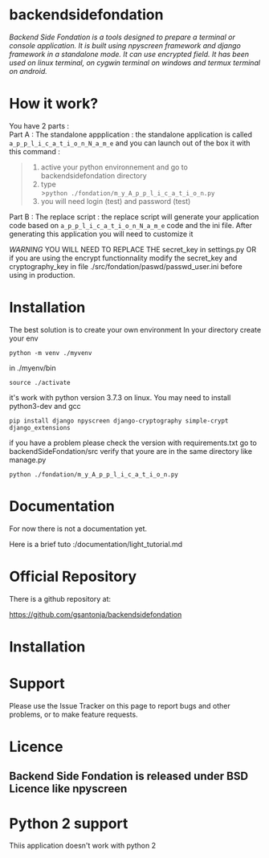 # backendsidefondation
*Backend Side Fondation is a tools designed  to prepare a  terminal or console application.  It is built using npyscreen framework and django framework in a standalone mode. It can use encrypted field. It has been used on linux terminal, on cygwin terminal on windows and termux terminal on android.*

How it work?
============

You have 2 parts :<br>
Part A : The standalone appplication : the standalone application is called `a_p_p_l_i_c_a_t_i_o_n_N_a_m_e`  and you can launch out of the box it with this command :<br>
>1. active your python environnement and go to backendsidefondation directory <br>
>2. type <br>
    >`python ./fondation/m_y_A_p_p_l_i_c_a_t_i_o_n.py`
>3. you will need login (test) and password (test)<br>

Part B : The replace script : the replace script will generate your application code based on `a_p_p_l_i_c_a_t_i_o_n_N_a_m_e` code and the ini file. After generating this application you will need to customize it<br>



*WARNING*
YOU WILL NEED TO REPLACE THE secret_key in settings.py OR if you are using the encrypt functionnality modify the secret_key and  cryptography_key in file ./src/fondation/paswd/passwd_user.ini before using in production.

Installation
============

The best solution is to create your own environment
In your directory create your env

    python -m venv ./myvenv
in ./myenv/bin

    source ./activate

it's work with python version 3.7.3 on linux. You may need to install python3-dev and gcc

    pip install django npyscreen django-cryptography simple-crypt django_extensions



if you have a problem please check the version with requirements.txt
go to backendSideFondation/src
verify that youre are in the same directory like manage.py

    python ./fondation/m_y_A_p_p_l_i_c_a_t_i_o_n.py

Documentation
=============

For now there is not a documentation yet.

Here is a brief tuto :/documentation/light_tutorial.md


Official Repository
===================

There is a github repository at:

https://github.com/gsantonja/backendsidefondation


Installation
============


Support
=======
Please use the Issue Tracker on this page to report bugs and other problems, or to make feature requests.


Licence
=======
Backend Side Fondation is released under BSD Licence like npyscreen
----


Python 2 support
================

Thiis application doesn't work with python 2
